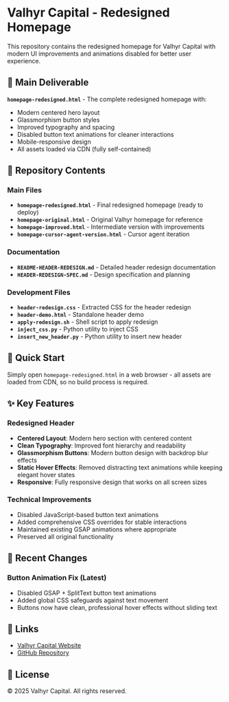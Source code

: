 # Valhyr Capital - Redesigned Homepage

This repository contains the redesigned homepage for Valhyr Capital with modern UI improvements and animations disabled for better user experience.

## 🎯 Main Deliverable

**`homepage-redesigned.html`** - The complete redesigned homepage with:
- Modern centered hero layout
- Glassmorphism button styles
- Improved typography and spacing
- Disabled button text animations for cleaner interactions
- Mobile-responsive design
- All assets loaded via CDN (fully self-contained)

## 📁 Repository Contents

### Main Files
- **`homepage-redesigned.html`** - Final redesigned homepage (ready to deploy)
- **`homepage-original.html`** - Original Valhyr homepage for reference
- **`homepage-improved.html`** - Intermediate version with improvements
- **`homepage-cursor-agent-version.html`** - Cursor agent iteration

### Documentation
- **`README-HEADER-REDESIGN.md`** - Detailed header redesign documentation
- **`HEADER-REDESIGN-SPEC.md`** - Design specification and planning

### Development Files
- **`header-redesign.css`** - Extracted CSS for the header redesign
- **`header-demo.html`** - Standalone header demo
- **`apply-redesign.sh`** - Shell script to apply redesign
- **`inject_css.py`** - Python utility to inject CSS
- **`insert_new_header.py`** - Python utility to insert new header

## 🚀 Quick Start

Simply open `homepage-redesigned.html` in a web browser - all assets are loaded from CDN, so no build process is required.

## ✨ Key Features

### Redesigned Header
- **Centered Layout**: Modern hero section with centered content
- **Clean Typography**: Improved font hierarchy and readability
- **Glassmorphism Buttons**: Modern button design with backdrop blur effects
- **Static Hover Effects**: Removed distracting text animations while keeping elegant hover states
- **Responsive**: Fully responsive design that works on all screen sizes

### Technical Improvements
- Disabled JavaScript-based button text animations
- Added comprehensive CSS overrides for stable interactions
- Maintained existing GSAP animations where appropriate
- Preserved all original functionality

## 📝 Recent Changes

### Button Animation Fix (Latest)
- Disabled GSAP + SplitText button text animations
- Added global CSS safeguards against text movement
- Buttons now have clean, professional hover effects without sliding text

## 🔗 Links

- [Valhyr Capital Website](https://www.valhyrcapital.com)
- [GitHub Repository](https://github.com/jbalarcon/valhyr-homepage)

## 📄 License

© 2025 Valhyr Capital. All rights reserved.
